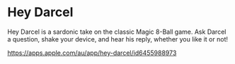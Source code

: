 # Hey Darcel

Hey Darcel is a sardonic take on the classic Magic 8-Ball game. Ask Darcel a question, shake your device, and hear his reply, whether you like it or not!

https://apps.apple.com/au/app/hey-darcel/id6455988973
